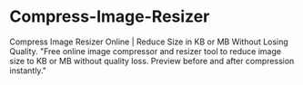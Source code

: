 # Compress-Image-Resizer
Compress Image Resizer Online | Reduce Size in KB or MB Without Losing Quality. "Free online image compressor and resizer tool to reduce image size to KB or MB without quality loss. Preview before and after compression instantly."
